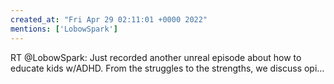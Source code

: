 ```yaml
---
created_at: "Fri Apr 29 02:11:01 +0000 2022"
mentions: ['LobowSpark']
---
```


RT @LobowSpark: Just recorded another unreal episode about how to educate kids w/ADHD.  From the struggles to the strengths, we discuss opi…